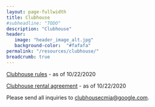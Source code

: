 ```yaml
---
layout: page-fullwidth
title: Clubhouse
#subheadline: "TODO"
description: "Clubhouse"
header:
   image: "header_image_alt.jpg"
   background-color:  "#fafafa"
permalink: "/resources/clubhouse/"
breadcrumb: true
---
```


<a href="/resources/clubhouse/clubhouse-rules-v6-2020-10-22.pdf">Clubhouse rules</a> - as of 10/22/2020

<a href="/resources/clubhouse/clubhouse-rental-agreement-v3-2020-10-22.pdf">Clubhouse rental agreement</a> - as of 10/22/2020

Please send all inquiries to <a href="mailto:clubhousecmia@google.com">clubhousecmia@google.com</a>.
